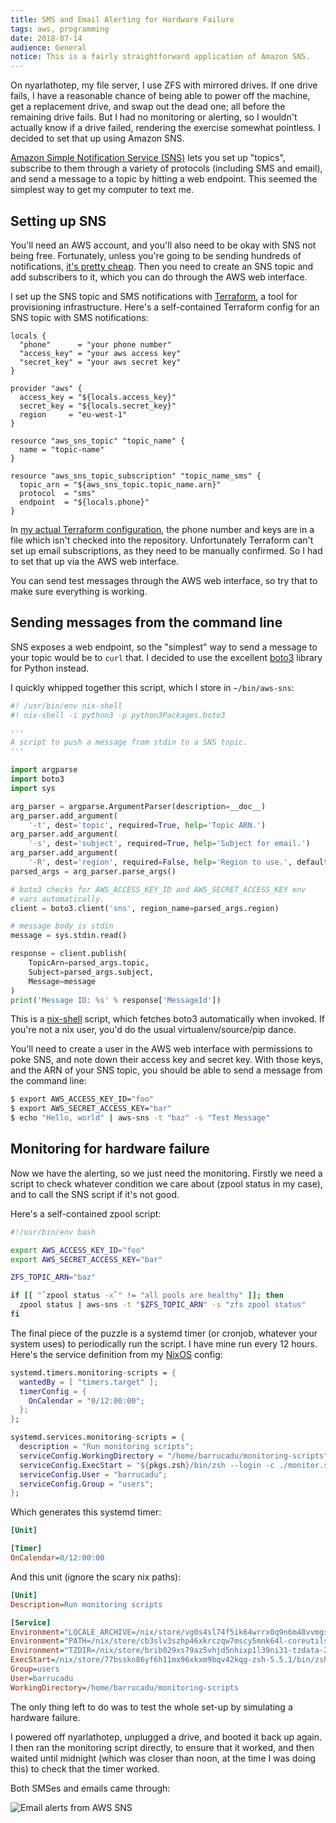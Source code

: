 ```yaml
---
title: SMS and Email Alerting for Hardware Failure
tags: aws, programming
date: 2018-07-14
audience: General
notice: This is a fairly straightforward application of Amazon SNS.
---
```


On nyarlathotep, my file server, I use ZFS with mirrored drives.  If
one drive fails, I have a reasonable chance of being able to power off
the machine, get a replacement drive, and swap out the dead one; all
before the remaining drive fails.  But I had no monitoring or
alerting, so I wouldn't actually know if a drive failed, rendering the
exercise somewhat pointless.  I decided to set that up using Amazon
SNS.

[Amazon Simple Notification Service (SNS)][SNS] lets you set up
"topics", subscribe to them through a variety of protocols (including
SMS and email), and send a message to a topic by hitting a web
endpoint.  This seemed the simplest way to get my computer to text me.

[SNS]: https://aws.amazon.com/sns/


Setting up SNS
--------------

You'll need an AWS account, and you'll also need to be okay with SNS
not being free.  Fortunately, unless you're going to be sending
hundreds of notifications, [it's pretty cheap][pricing].  Then you
need to create an SNS topic and add subscribers to it, which you can
do through the AWS web interface.

I set up the SNS topic and SMS notifications with [Terraform][], a
tool for provisioning infrastructure.  Here's a self-contained
Terraform config for an SNS topic with SMS notifications:

```
locals {
  "phone"      = "your phone number"
  "access_key" = "your aws access key"
  "secret_key" = "your aws secret key"
}

provider "aws" {
  access_key = "${locals.access_key}"
  secret_key = "${locals.secret_key}"
  region     = "eu-west-1"
}

resource "aws_sns_topic" "topic_name" {
  name = "topic-name"
}

resource "aws_sns_topic_subscription" "topic_name_sms" {
  topic_arn = "${aws_sns_topic.topic_name.arn}"
  protocol  = "sms"
  endpoint  = "${locals.phone}"
}
```

In [my actual Terraform configuration][awsfiles], the phone number and
keys are in a file which isn't checked into the repository.
Unfortunately Terraform can't set up email subscriptions, as they need
to be manually confirmed.  So I had to set that up via the AWS web
interface.

You can send test messages through the AWS web interface, so try that
to make sure everything is working.

[pricing]: https://aws.amazon.com/sns/pricing/
[Terraform]: https://www.terraform.io/
[awsfiles]: https://github.com/barrucadu/awsfiles


Sending messages from the command line
--------------------------------------

SNS exposes a web endpoint, so the "simplest" way to send a message to
your topic would be to `curl` that.  I decided to use the excellent
[boto3][] library for Python instead.

I quickly whipped together this script, which I store in
`~/bin/aws-sns`:

```python
#! /usr/bin/env nix-shell
#! nix-shell -i python3 -p python3Packages.boto3

'''
A script to push a message from stdin to a SNS topic.
'''

import argparse
import boto3
import sys

arg_parser = argparse.ArgumentParser(description=__doc__)
arg_parser.add_argument(
    '-t', dest='topic', required=True, help='Topic ARN.')
arg_parser.add_argument(
    '-s', dest='subject', required=True, help='Subject for email.')
arg_parser.add_argument(
    '-R', dest='region', required=False, help='Region to use.', default='eu-west-1')
parsed_args = arg_parser.parse_args()

# boto3 checks for AWS_ACCESS_KEY_ID and AWS_SECRET_ACCESS_KEY env
# vars automatically.
client = boto3.client('sns', region_name=parsed_args.region)

# message body is stdin
message = sys.stdin.read()

response = client.publish(
    TopicArn=parsed_args.topic,
    Subject=parsed_args.subject,
    Message=message
)
print('Message ID: %s' % response['MessageId'])
```

This is a [nix-shell][nix] script, which fetches boto3 automatically
when invoked.  If you're not a nix user, you'd do the usual
virtualenv/source/pip dance.

You'll need to create a user in the AWS web interface with permissions
to poke SNS, and note down their access key and secret key.  With
those keys, and the ARN of your SNS topic, you should be able to send
a message from the command line:

```bash
$ export AWS_ACCESS_KEY_ID="foo"
$ export AWS_SECRET_ACCESS_KEY="bar"
$ echo "Hello, world" | aws-sns -t "baz" -s "Test Message"
```

[boto3]: https://boto3.readthedocs.io/en/latest/
[nix]: https://nixos.org/nix/


Monitoring for hardware failure
-------------------------------

Now we have the alerting, so we just need the monitoring.  Firstly we
need a script to check whatever condition we care about (zpool status
in my case), and to call the SNS script if it's not good.

Here's a self-contained zpool script:

```bash
#!/usr/bin/env bash

export AWS_ACCESS_KEY_ID="foo"
export AWS_SECRET_ACCESS_KEY="bar"

ZFS_TOPIC_ARN="baz"

if [[ "`zpool status -x`" != "all pools are healthy" ]]; then
  zpool status | aws-sns -t "$ZFS_TOPIC_ARN" -s "zfs zpool status"
fi
```

The final piece of the puzzle is a systemd timer (or cronjob, whatever
your system uses) to periodically run the script.  I have mine run
every 12 hours.  Here's the service definition from my [NixOS][]
config:

[NixOS]: https://nixos.org/

```nix
systemd.timers.monitoring-scripts = {
  wantedBy = [ "timers.target" ];
  timerConfig = {
    OnCalendar = "0/12:00:00";
  };
};

systemd.services.monitoring-scripts = {
  description = "Run monitoring scripts";
  serviceConfig.WorkingDirectory = "/home/barrucadu/monitoring-scripts";
  serviceConfig.ExecStart = "${pkgs.zsh}/bin/zsh --login -c ./monitor.sh";
  serviceConfig.User = "barrucadu";
  serviceConfig.Group = "users";
};
```

Which generates this systemd timer:

```ini
[Unit]

[Timer]
OnCalendar=0/12:00:00
```

And this unit (ignore the scary nix paths):

```ini
[Unit]
Description=Run monitoring scripts

[Service]
Environment="LOCALE_ARCHIVE=/nix/store/vg0s4sl74f5ik64wrrx0q9n6m48vvmgs-glibc-locales-2.26-131/lib/locale/locale-archive"
Environment="PATH=/nix/store/cb3slv3szhp46xkrczqw7mscy5mnk64l-coreutils-8.29/bin:/nix/store/364b5gkvgrm87bh1scxm5h8shp975n0r-findutils-4.6.0/bin:/nix/store/s63b2myh6rxfl4aqwi9yxd6rq66djk33-gnugrep-3.1/bin:/nix/store/navldm477k3ar6cy0zlw9rk43i459g69-gnused-4.4/bin:/nix/store/f9dbl8y4zjgr81hs3y3zf187rqv83apz-systemd-237/bin:/nix/store/cb3slv3szhp46xkrczqw7mscy5mnk64l-coreutils-8.29/sbin:/nix/store/364b5gkvgrm87bh1scxm5h8shp975n0r-findutils-4.6.0/sbin:/nix/store/s63b2myh6rxfl4aqwi9yxd6rq66djk33-gnugrep-3.1/sbin:/nix/store/navldm477k3ar6cy0zlw9rk43i459g69-gnused-4.4/sbin:/nix/store/f9dbl8y4zjgr81hs3y3zf187rqv83apz-systemd-237/sbin"
Environment="TZDIR=/nix/store/brib029xs79az5vhjd5nhixp1l39ni31-tzdata-2017c/share/zoneinfo"
ExecStart=/nix/store/77bsskn86yf6h11mx96xkxm9bqv42kqg-zsh-5.5.1/bin/zsh --login -c ./monitor.sh
Group=users
User=barrucadu
WorkingDirectory=/home/barrucadu/monitoring-scripts
```

The only thing left to do was to test the whole set-up by simulating a
hardware failure.

I powered off nyarlathotep, unplugged a drive, and booted it back up
again.  I then ran the monitoring script directly, to ensure that it
worked, and then waited until midnight (which was closer than noon, at
the time I was doing this) to check that the timer worked.

Both SMSes and emails came through:

![Email alerts from AWS SNS](/sms-email-alerting.png)
